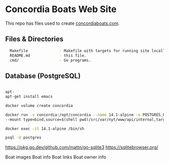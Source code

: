 # Concordia Boats Web Site

This repo has files used to create [concordiaboats.com](https://www.concordiaboats.com/).

## Files & Directories

```sh
  Makefile              - Makefile with targets for running site locally and installing.
  README.md             - this file.
  cmd/                  - Go programs.
```

## Database (PostgreSQL)

```sh

apt-
apt-get install emacs

docker volume create concordia

docker run -v concordia:/opt/concordia --name 14.1-alpine -e POSTGRES_PASSWORD=dbpw -d postgres
--mount type=bind,source=$(shell pwd)/src/var/nyt/www/api/internal,target=/nyt/php/www-internal \

docker exec -it 14.1-alpine /bin/sh

psql -U postgres
```

https://pkg.go.dev/github.com/mattn/go-sqlite3
https://sqlitebrowser.org/

Boat images
Boat info
Boat links
Boat owner info
